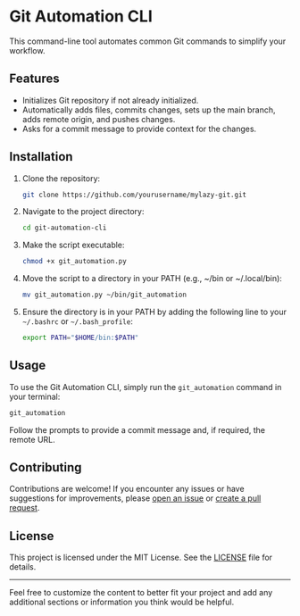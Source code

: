 # Git Automation CLI

This command-line tool automates common Git commands to simplify your workflow.

## Features

- Initializes Git repository if not already initialized.
- Automatically adds files, commits changes, sets up the main branch, adds remote origin, and pushes changes.
- Asks for a commit message to provide context for the changes.

## Installation

1. Clone the repository:

   ```bash
   git clone https://github.com/yourusername/mylazy-git.git
   ```

2. Navigate to the project directory:

   ```bash
   cd git-automation-cli
   ```

3. Make the script executable:

   ```bash
   chmod +x git_automation.py
   ```

4. Move the script to a directory in your PATH (e.g., ~/bin or ~/.local/bin):

   ```bash
   mv git_automation.py ~/bin/git_automation
   ```

5. Ensure the directory is in your PATH by adding the following line to your `~/.bashrc` or `~/.bash_profile`:
   ```bash
   export PATH="$HOME/bin:$PATH"
   ```

## Usage

To use the Git Automation CLI, simply run the `git_automation` command in your terminal:

```bash
git_automation
```

Follow the prompts to provide a commit message and, if required, the remote URL.

## Contributing

Contributions are welcome! If you encounter any issues or have suggestions for improvements, please [open an issue](https://github.com/yourusername/mylazy-git/issues) or [create a pull request](https://github.com/yourusername/mylazy-git/pulls).

## License

This project is licensed under the MIT License. See the [LICENSE](LICENSE) file for details.

---

Feel free to customize the content to better fit your project and add any additional sections or information you think would be helpful.
